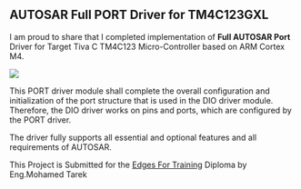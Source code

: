 ## AUTOSAR Full PORT Driver for TM4C123GXL
I am proud to share that I completed implementation of **Full AUTOSAR Port** Driver for Target Tiva C TM4C123 Micro-Controller based on ARM Cortex M4.

![](https://encrypted-tbn0.gstatic.com/images?q=tbn:ANd9GcRElkk5JK7JsgDjM0vjGfIimLwjb8G91e84hA&usqp=CAU)

This PORT driver module shall complete the overall configuration and initialization of the port structure that is used in the DIO driver module. Therefore, the DIO driver works on pins and ports, which are configured by the PORT driver.

The driver fully supports all essential and optional features and all requirements of AUTOSAR.

This Project is Submitted for the [Edges For Training](https://www.facebook.com/p/Edges-For-Training-100095230525813/ "Edges For Training") Diploma by Eng.Mohamed Tarek


